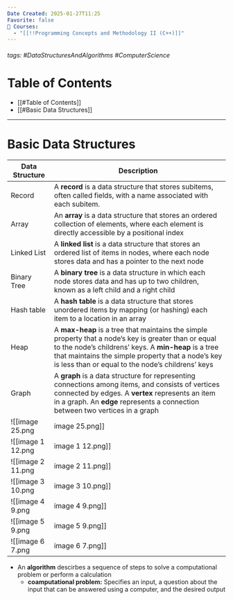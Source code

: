 ```yaml
---
Date Created: 2025-01-27T11:25
Favorite: false
📕 Courses:
  - "[[!!Programming Concepts and Methodology II (C++)]]"
---
```


###### tags: #DataStructuresAndAlgorithms #ComputerScience
# Table of Contents
- [[#Table of Contents]]
- [[#Basic Data Structures]]
---
# Basic Data Structures
|Data Structure|Description|
|---|---|
|Record|A **record** is a data structure that stores subitems, often called fields, with a name associated with each subitem.|
|Array|An **array** is a data structure that stores an ordered collection of elements, where each element is directly accessible by a positional index|
|Linked List|A **linked list** is a data structure that stores an ordered list of items in nodes, where each node stores data and has a pointer to the next node|
|Binary Tree|A **binary tree** is a data structure in which each node stores data and has up to two children, known as a left child and a right child|
|Hash table|A **hash table** is a data structure that stores unordered items by mapping (or hashing) each item to a location in an array|
|Heap|A **max-heap** is a tree that maintains the simple property that a node’s key is greater than or equal to the node’s childrens’ keys. A **min-heap** is a tree that maintains the simple property that a node’s key is less than or equal to the node’s childrens’ keys|
|Graph|A **graph** is a data structure for representing connections among items, and consists of vertices connected by edges. A **vertex** represents an item in a graph. An **edge** represents a connection between two vertices in a graph|
![[image 25.png|image 25.png]]
![[image 1 12.png|image 1 12.png]]
![[image 2 11.png|image 2 11.png]]
![[image 3 10.png|image 3 10.png]]
![[image 4 9.png|image 4 9.png]]
![[image 5 9.png|image 5 9.png]]
![[image 6 7.png|image 6 7.png]]
- An **algorithm** descirbes a sequence of steps to solve a computational problem or perform a calculation
    - **coamputational problem:** Specifies an input, a question about the input that can be answered using a computer, and the desired output